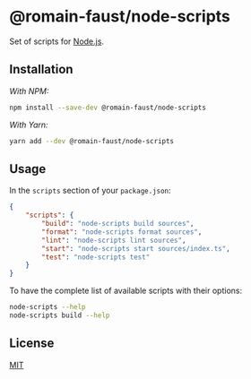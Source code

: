# @romain-faust/node-scripts

Set of scripts for [Node.js](https://nodejs.org).

## Installation

_With NPM:_

```bash
npm install --save-dev @romain-faust/node-scripts
```

_With Yarn:_

```bash
yarn add --dev @romain-faust/node-scripts
```

## Usage

In the `scripts` section of your `package.json`:

```json
{
	"scripts": {
		"build": "node-scripts build sources",
		"format": "node-scripts format sources",
		"lint": "node-scripts lint sources",
		"start": "node-scripts start sources/index.ts",
		"test": "node-scripts test"
	}
}
```

To have the complete list of available scripts with their options:

```bash
node-scripts --help
node-scripts build --help
```

## License

[MIT](./license.md)
